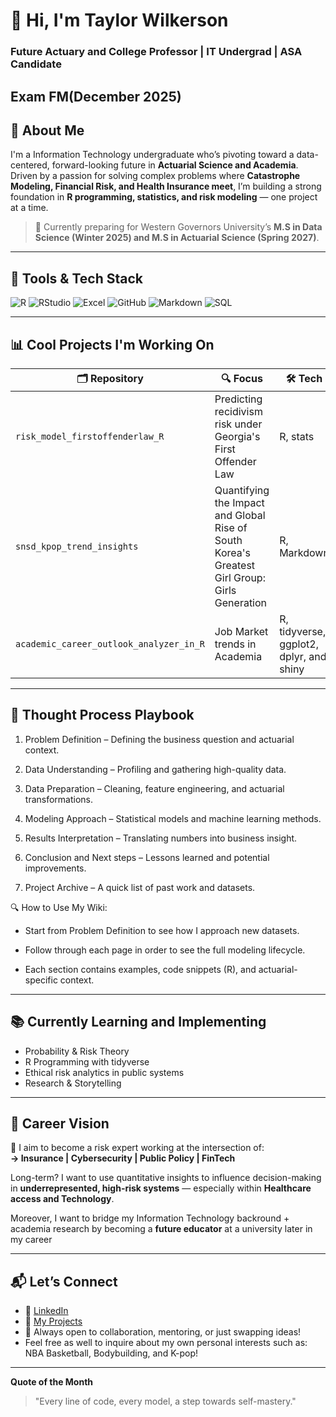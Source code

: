# 👋 Hi, I'm Taylor Wilkerson  
### Future Actuary and College Professor | IT Undergrad | ASA Candidate
Exam FM(December 2025)
---

## 🎯 About Me

I'm a Information Technology undergraduate who’s pivoting toward a data-centered, forward-looking future in **Actuarial Science and Academia**.  
Driven by a passion for solving complex problems where **Catastrophe Modeling, Financial Risk, and Health Insurance meet**, I’m building a strong foundation in **R programming, statistics, and risk modeling** — one project at a time.

> 📌 Currently preparing for Western Governors University’s **M.S in Data Science (Winter 2025) and M.S in Actuarial Science (Spring 2027)**.

---

## 🔧 Tools & Tech Stack

![R](https://img.shields.io/badge/R-276DC3?style=flat&logo=r&logoColor=white)
![RStudio](https://img.shields.io/badge/RStudio-75AADB?style=flat&logo=rstudio&logoColor=white)
![Excel](https://img.shields.io/badge/Excel-217346?style=flat&logo=microsoft-excel&logoColor=white)
![GitHub](https://img.shields.io/badge/GitHub-181717?style=flat&logo=github)
![Markdown](https://img.shields.io/badge/Markdown-000000?style=flat&logo=markdown)
![SQL](https://img.shields.io/badge/SQL-4479A1?style=flat&logo=postgresql&logoColor=white)

---

## 📊 Cool Projects I'm Working On

| 🗂️ Repository | 🔍 Focus | 🛠️ Tech |
|--------------|-----------|---------|
| `risk_model_firstoffenderlaw_R` | Predicting recidivism risk under Georgia's First Offender Law | R, stats |
| `snsd_kpop_trend_insights` | Quantifying the Impact and Global Rise of South Korea's Greatest Girl Group: Girls Generation| R, Markdown |
| `academic_career_outlook_analyzer_in_R` | Job Market trends in Academia | R, tidyverse, ggplot2, dplyr, and shiny |

---

## 📂 Thought Process Playbook
1. Problem Definition
 – Defining the business question and actuarial context.

2. Data Understanding
 – Profiling and gathering high-quality data.

3. Data Preparation
 – Cleaning, feature engineering, and actuarial transformations.

4. Modeling Approach
 – Statistical models and machine learning methods.

5. Results Interpretation
– Translating numbers into business insight.

6. Conclusion and Next steps 
 – Lessons learned and potential improvements.

7. Project Archive 
 – A quick list of past work and datasets.

🔍 How to Use My Wiki:
* Start from Problem Definition to see how I approach new datasets.

* Follow through each page in order to see the full modeling lifecycle.

* Each section contains examples, code snippets (R), and actuarial-specific context.

***

## 📚 Currently Learning and Implementing 

- Probability & Risk Theory  
- R Programming with tidyverse   
- Ethical risk analytics in public systems
- Research & Storytelling

---

## 🚀 Career Vision

📌 I aim to become a risk expert working at the intersection of:  
**→ Insurance | Cybersecurity | Public Policy | FinTech**  

Long-term? I want to use quantitative insights to influence decision-making in **underrepresented, high-risk systems** — especially within **Healthcare access and Technology**.

Moreover, I want to bridge my Information Technology backround + academia research by becoming a **future educator** at a university later in my career

---

## 📬 Let’s Connect

- 💼 [LinkedIn](https://www.linkedin.com/in/taylor-n-wilkerson/)  
- 📁 [My Projects](https://github.com/RiskWithTaylor?tab=repositories)  
- 🧠 Always open to collaboration, mentoring, or just swapping ideas!
- Feel free as well to inquire about my own personal interests such as: NBA Basketball, Bodybuilding, and K-pop!

---

**Quote of the Month**
> "Every line of code, every model, a step towards self-mastery."


<!--
**RiskWithTaylor/RiskWithTaylor** is a ✨ _special_ ✨ repository because its `README.md` (this file) appears on your GitHub profile.

Here are some ideas to get you started:

- 🔭 I’m currently working on ...
- 🌱 I’m currently learning ...
- 👯 I’m looking to collaborate on ...
- 🤔 I’m looking for help with ...
- 💬 Ask me about ...
- 📫 How to reach me: ...
- 😄 Pronouns: ...
- ⚡ Fun fact: ...
-->
